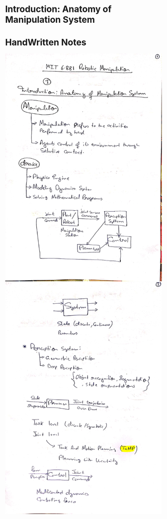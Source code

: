 # Introduction: Anatomy of Manipulation System

# HandWritten Notes
<p align="center">
<img src="./1.jpg" alt="Page 1"/>
<img src="./2.jpg" alt="Page 2"/>
<p\>
